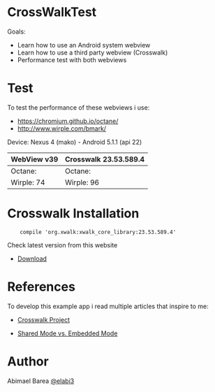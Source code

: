 # CrossWalkTest

Goals:

  - Learn how to use an Android system webview
  - Learn how to use a third party webview (Crosswalk)
  - Performance test with both webviews

# Test

To test the performance of these webviews i use:

  - https://chromium.github.io/octane/
  - http://www.wirple.com/bmark/

Device: Nexus 4 (mako) - Android 5.1.1 (api 22)

| WebView v39 | Crosswalk 23.53.589.4 |
| ------ | ------ |
| Octane:  | Octane:  |
| Wirple: 74 | Wirple: 96 |


# Crosswalk Installation

```
    compile 'org.xwalk:xwalk_core_library:23.53.589.4'
```

Check latest version from this website

* [Download](https://download.01.org/crosswalk/releases/crosswalk/android/maven2/org/xwalk/xwalk_core_library/) 


# References

To develop this example app i read multiple articles that inspire to me:

* [Crosswalk Project](https://crosswalk-project.org/) 

* [Shared Mode vs. Embedded Mode](https://crosswalk-project.org/documentation/shared_mode.html) 


# Author

Abimael Barea [@elabi3](https://github.com/elabi3)

